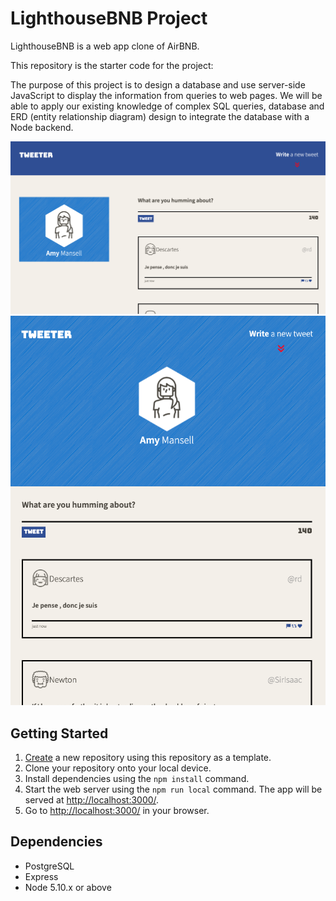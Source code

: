 # LighthouseBNB Project

LighthouseBNB is a web app clone of AirBNB.

This repository is the starter code for the project: 

The purpose of this project is to design a database and use server-side JavaScript to display the information from queries to web pages. We will be able to apply our existing knowledge of complex SQL queries, database and ERD (entity relationship diagram) design to integrate the database with a Node backend.

![Desktop Design](https://github.com/umarkhan167/my-tweeter/blob/master/public/images/tweeter1.png)
![Mobile Design](https://github.com/umarkhan167/my-tweeter/blob/master/public/images/tweeter2.png)

## Getting Started

1. [Create](https://docs.github.com/en/repositories/creating-and-managing-repositories/creating-a-repository-from-a-template) a new repository using this repository as a template.
2. Clone your repository onto your local device.
3. Install dependencies using the `npm install` command.
3. Start the web server using the `npm run local` command. The app will be served at <http://localhost:3000/>.
4. Go to <http://localhost:3000/> in your browser.

## Dependencies

- PostgreSQL
- Express
- Node 5.10.x or above
